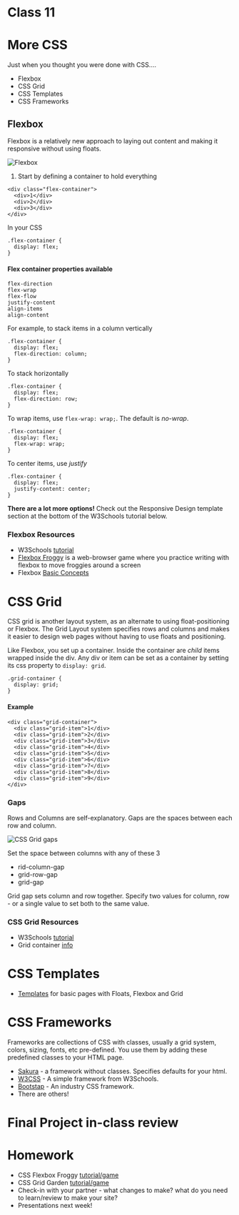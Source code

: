 # Class 11

# More CSS

Just when you thought you were done with CSS....

* Flexbox
* CSS Grid
* CSS Templates 
* CSS Frameworks

## Flexbox
Flexbox is a relatively new approach to laying out content and making it responsive without using floats.

![Flexbox](https://davidwalsh.name/demo/flexbox-twelve/codepen9.png)

1. Start by defining a container to hold everything

```
<div class="flex-container">
  <div>1</div>
  <div>2</div>
  <div>3</div>
</div>
```

In your CSS

```
.flex-container {
  display: flex;
}
```

#### Flex container properties available

```
flex-direction
flex-wrap
flex-flow
justify-content
align-items
align-content
```

For example, to stack items in a column vertically

```
.flex-container {
  display: flex;
  flex-direction: column;
}
```

To stack horizontally

```
.flex-container {
  display: flex;
  flex-direction: row;
}
```

To wrap items, use ```flex-wrap: wrap;```. The default is *no-wrap*.

```
.flex-container {
  display: flex;
  flex-wrap: wrap;
}
```

To center items, use *justify*

```
.flex-container {
  display: flex;
  justify-content: center;
}
```

**There are a lot more options!** Check out the Responsive Design template section at the bottom of the W3Schools tutorial below.

### Flexbox Resources

* W3Schools [tutorial](https://www.w3schools.com/csS/css3_flexbox.asp)
* [Flexbox Froggy](https://flexboxfroggy.com/) is a web-browser game where you practice writing with flexbox to move froggies around a screen
* Flexbox [Basic Concepts](https://developer.mozilla.org/en-US/docs/Web/CSS/CSS_Flexible_Box_Layout/Basic_Concepts_of_Flexbox)

# CSS Grid

CSS grid is another layout system, as an alternate to using float-positioning or Flexbox. The Grid Layout system specifies rows and columns and makes it easier to design web pages without having to use floats and positioning.

Like Flexbox, you set up a container. Inside the container are *child* items wrapped inside the div. Any div or item can be set as a container by setting its css property to ```display: grid```.

```
.grid-container {
  display: grid;
}
```

#### Example

```
<div class="grid-container">
  <div class="grid-item">1</div>
  <div class="grid-item">2</div>
  <div class="grid-item">3</div>
  <div class="grid-item">4</div>
  <div class="grid-item">5</div>
  <div class="grid-item">6</div>
  <div class="grid-item">7</div>
  <div class="grid-item">8</div>
  <div class="grid-item">9</div>
</div>
```

### Gaps

Rows and Columns are self-explanatory. Gaps are the spaces between each row and column.

![CSS Grid gaps](https://www.w3schools.com/csS/grid_gaps.png)

Set the space between columns with any of these 3
* rid-column-gap
* grid-row-gap
* grid-gap   

Grid gap sets column and row together. Specify two values for column, row - or a single value to set both to the same value.

### CSS Grid Resources

* W3Schools [tutorial](https://www.w3schools.com/csS/css_grid.asp)
* Grid container [info](https://www.w3schools.com/csS/css_grid_container.asp)

# CSS Templates

* [Templates](https://www.w3schools.com/csS/css_templates.asp) for basic pages with Floats, Flexbox and Grid

# CSS Frameworks

Frameworks are collections of CSS with classes, usually a grid system, colors, sizing, fonts, etc pre-defined. You use them by adding these predefined classes to your HTML page.

* [Sakura](https://github.com/oxalorg/sakura) - a framework without classes. Specifies defaults for your html.
* [W3CSS](https://www.w3schools.com/w3css/default.asp) - A simple framework from W3Schools.
* [Bootstap](https://www.w3schools.com/bootstrap/default.asp) - An industry CSS framework. 
* There are others!


# Final Project in-class review

# Homework
* CSS Flexbox Froggy [tutorial/game](https://flexboxfroggy.com)
* CSS Grid Garden [tutorial/game](http://cssgridgarden.com/)
* Check-in with your partner - what changes to make? what do you need to learn/review to make your site?
* Presentations next week!
